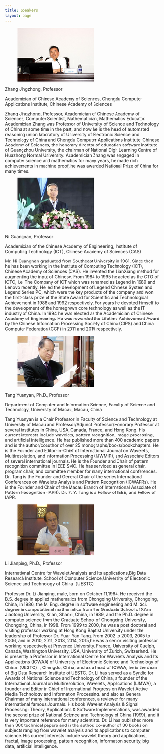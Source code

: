 ```yaml
---
title: Speakers
layout: page
---
```


<div class="card">
	<div class="card-content">
		<div class="media">
			<div class="media-left">
				<figure class="image">
					<img src="../static/images/zhangjingzhong.jpg" alt="zhangjingzhong" style="width:250px;">
				</figure>
			</div>
			<div class="media-content">
        <p class="title is-4">Zhang Jingzhong, Professor</p>
        <p class="subtitle is-6">Academician of Chinese Academy of Sciences, Chengdu Computer Applications Institute, Chinese Academy of Sciences</p>
			</div>
		</div>
		<div class="content">
			Zhang Jingzhong, Professor, Academician of Chinese Academy of Sciences, Computer Scientist, Mathematician, Mathematics Educator. Academician Zhang was Professor of University of Science and Technology of China at some time in the past, and now he is the head of automated reasoning union laboratory of University of Electronic Science and Technology of China and Chengdu Computer Applications Institute, Chinese Academy of Sciences, the honorary director of education software institute of Guangzhou University, the chairman of National Digit Learning Centre of Huazhong Normal University. Academician Zhang was engaged in computer science and mathematics for many years, he made rich achievements in machine proof, he was awarded National Prize of China for many times.
		</div>
	</div>
</div>

<div class="card">
	<div class="card-content">
		<div class="media">
			<div class="media-left">
				<figure class="image">
					<img src="../static/images/niguangnan.jpg" alt="niguangnan" style="width:250px;">
				</figure>
			</div>
			<div class="media-content">
        <p class="title is-4">Ni Guangnan, Professor</p>
        <p class="subtitle is-6">Academician of the Chinese Academy of Engineering, Institute of Computing Technology (ICT), Chinese Academy of Sciences (CAS)</p>
			</div>
		</div>
		<div class="content">
			Mr. Ni Guangnan graduated from Southeast University in 1961. Since then he has been working in the Institute of Computing Technology (ICT), Chinese Academy of Sciences (CAS). He invented the LianXiang method for augmenting the input of Chinese. From 1984 to 1995 he acted as the CTO of ICTC, i.e. The Company of ICT which was renamed as Legend in 1989 and Lenovo recently. He led the development of Legend Chinese System and Legend Series PC, which were the key products of the company and won the first-class prize of the State Award for Scientific and Technological Achievement in 1988 and 1992 respectively. For years he devoted himself to the development of the homegrown core technology as well as the IT industry of China. In 1994 he was elected as the Academician of Chinese Academy of Engineering. He was rewarded the Lifetime Achievement Award by the Chinese Information Processing Society of China (CIPS) and China Computer Federation (CCF) in 2011 and 2015 respectively.
		</div>
	</div>
</div>

<div class="card">
	<div class="card-content">
		<div class="media">
			<div class="media-left">
				<figure class="image">
					<img src="../static/images/tangyuanyan.jpg" alt="tangyuanyan" style="width:250px;">
				</figure>
			</div>
			<div class="media-content">
        <p class="title is-4">Tang Yuanyan, Ph.D., Professor</p>
        <p class="subtitle is-6">Department of Computer and Information Science, Faculty of Science and Technology, University of Macau, Macau, China</p>
			</div>
		</div>
		<div class="content">
			Tang Yuanyan is a Chair Professor in Faculty of Science and Technology at University of Macau and Professor/Adjunct Professor/Honorary Professor at several institutes in China, USA, Canada, France, and Hong Kong. His current interests include wavelets, pattern recognition, image processing, and artificial intelligence. He has published more than 400 academic papers and is the author/coauthor of over 25 monographs/books/bookchapters. He is the Founder and Editor-in-Chief of International Journal on Wavelets, Multiresolution, and Information Processing (IJWMIP), and Associate Editors of several international journals. He is the Founder and Chair of pattern recognition committee in IEEE SMC. He has serviced as general chair, program chair, and committee member for many international conferences. Dr. Tang is the Founder and General Chair of the series International Conferences on Wavelets Analysis and Pattern Recognition (ICWAPRs). He is the Founder and Chair of the Macau Branch of International Associate of Pattern Recognition (IAPR). Dr. Y. Y. Tang is a Fellow of IEEE, and Fellow of IAPR.
		</div>
	</div>
</div>

<div class="card">
	<div class="card-content">
		<div class="media">
			<div class="media-left">
				<figure class="image">
					<img src="../static/images/lijianping.jpg" alt="lijianping" style="width:250px;">
				</figure>
			</div>
			<div class="media-content">
        <p class="title is-4">Li Jianping, Ph.D., Professor</p>
        <p class="subtitle is-6">International Centre for Wavelet Analysis and Its applications,Big Data Research Institute, School of Computer Science,University of Electronic Science and Technology of China（UESTC）</p>
			</div>
		</div>
		<div class="content">
			Professor Dr. Li Jianping, male, born on October 11,1964. He received the B.S. degree in applied mathematics from Chongqing University, Chongqing, China, in 1986, the M. Eng. degree in software engineering and M. Sci. degree in computational mathematics from the Graduate School of Xi'an Jiaotong University, Xi'an, Shanxi, China, in 1989, and the Ph.D. degree in computer science from  the Graduate School of Chongqing University, Chongqing, China, in 1998.  From 1999 to 2000, he was a post doctoral and visiting professor working at Hong Kong Baptist University under the leadership of Professor Dr. Yuan Yan Tang. From 2002 to 2003, 2005 to 2006, and in 2010, 2011, 2013, 2014, 2015,he was a senior visiting professor working respectively at Provence University, France, University of Guelph, Canada, Washington University, USA, University of Zurich, Switzerland. He is presently a Professor in International Centre for Wavelets Analysis and Its Applications (ICWAA) of University of Electronic Science and Technology of China（UESTC）, Chengdu, China, and as a head of ICWAA, he is the dean of Big Data Research Institute of UESTC. Dr. Li has served as a Syndic for Awards of National Science and Technology of China, a founder of the International Journal on Multiresolution, Wavelets, Applications (IJMWA), a founder and Editor in Chief of International Progress on Wavelet Active Media Technology and Information Processing, and also as General Chairman of many international conferences, a reviewer for many international famous Journals. His book Wavelet Analysis & Signal Processing: Theory, Applications & Software Implementations, was  awarded the second prize of National Science and Technology of China (1999), and it is very important reference for many scientists. Dr. Li has published more than 300 technical papers and is the author/ co-author of 30 books on subjects ranging from wavelet analysis and its applications to computer science. His current interests include wavelet theory and applications, fractal, image processing, pattern recognition, information security, big data, artificial intelligence.
		</div>
	</div>
</div>
